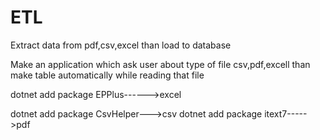 # ETL
 Extract data from pdf,csv,excel than load to database


Make an application which ask user about type of file csv,pdf,excell
than make table automatically while reading that file 


dotnet add package EPPlus------>excel

dotnet add package CsvHelper--->csv
dotnet add package itext7----->pdf

